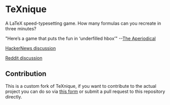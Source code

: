 # TeXnique

A LaTeX speed-typesetting game. How many formulas can you recreate in three minutes?

"Here’s a game that puts the fun in ‘underfilled hbox’" --[The Aperiodical](https://aperiodical.com/2019/09/texnique-a-latex-typesetting-game/)

[HackerNews discussion](https://news.ycombinator.com/item?id=20814774)

[Reddit discussion](https://www.reddit.com/r/math/comments/czwusd/texnique_a_latex_typesetting_game/) 

## Contribution

This is a custom fork of TeXnique, if you want to contribute to the actual project you can do so via [this form](https://forms.gle/DXjPeTL5DbJBhKRv8) or submit a pull request to this repository directly.
